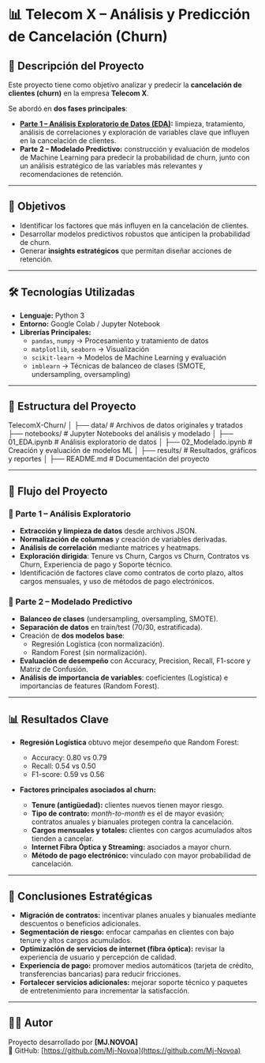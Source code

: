 # 📊 Telecom X – Análisis y Predicción de Cancelación (Churn)

## 📌 Descripción del Proyecto  
Este proyecto tiene como objetivo analizar y predecir la **cancelación de clientes (churn)** en la empresa **Telecom X**.  

Se abordó en **dos fases principales**:  

- **[Parte 1 – Análisis Exploratorio de Datos (EDA)](https://github.com/Mj-Novoa/Challenge_TelecomX_PARTE1):** limpieza, tratamiento, análisis de correlaciones y exploración de variables clave que influyen en la cancelación de clientes.  
- **Parte 2 – Modelado Predictivo:** construcción y evaluación de modelos de Machine Learning para predecir la probabilidad de churn, junto con un análisis estratégico de las variables más relevantes y recomendaciones de retención.  

---

## 🎯 Objetivos  
- Identificar los factores que más influyen en la cancelación de clientes.  
- Desarrollar modelos predictivos robustos que anticipen la probabilidad de churn.  
- Generar **insights estratégicos** que permitan diseñar acciones de retención.  

---

## 🛠️ Tecnologías Utilizadas  
- **Lenguaje:** Python 3  
- **Entorno:** Google Colab / Jupyter Notebook  
- **Librerías Principales:**  
  - `pandas`, `numpy` → Procesamiento y tratamiento de datos  
  - `matplotlib`, `seaborn` → Visualización  
  - `scikit-learn` → Modelos de Machine Learning y evaluación  
  - `imblearn` → Técnicas de balanceo de clases (SMOTE, undersampling, oversampling)  

---

## 📂 Estructura del Proyecto  

TelecomX-Churn/
│
├── data/ # Archivos de datos originales y tratados
├── notebooks/ # Jupyter Notebooks del análisis y modelado
│ ├── 01_EDA.ipynb # Análisis exploratorio de datos
│ ├── 02_Modelado.ipynb # Creación y evaluación de modelos ML
│
├── results/ # Resultados, gráficos y reportes
│
├── README.md # Documentación del proyecto


---

## 🚀 Flujo del Proyecto  

### 🔹 Parte 1 – Análisis Exploratorio  
- **Extracción y limpieza de datos** desde archivos JSON.  
- **Normalización de columnas** y creación de variables derivadas.  
- **Análisis de correlación** mediante matrices y heatmaps.  
- **Exploración dirigida**: Tenure vs Churn, Cargos vs Churn, Contratos vs Churn, Experiencia de pago y Soporte técnico.  
- Identificación de factores clave como contratos de corto plazo, altos cargos mensuales, y uso de métodos de pago electrónicos.  

### 🔹 Parte 2 – Modelado Predictivo  
- **Balanceo de clases** (undersampling, oversampling, SMOTE).  
- **Separación de datos** en train/test (70/30, estratificada).  
- Creación de **dos modelos base**:  
  - Regresión Logística (con normalización).  
  - Random Forest (sin normalización).  
- **Evaluación de desempeño** con Accuracy, Precision, Recall, F1-score y Matriz de Confusión.  
- **Análisis de importancia de variables**: coeficientes (Logística) e importancias de features (Random Forest).  

---

## 📊 Resultados Clave  

- **Regresión Logística** obtuvo mejor desempeño que Random Forest:  
  - Accuracy: 0.80 vs 0.79  
  - Recall: 0.54 vs 0.50  
  - F1-score: 0.59 vs 0.56  

- **Factores principales asociados al churn:**  
  - **Tenure (antigüedad):** clientes nuevos tienen mayor riesgo.  
  - **Tipo de contrato:** *month-to-month* es el de mayor evasión; contratos anuales y bianuales protegen contra la cancelación.  
  - **Cargos mensuales y totales:** clientes con cargos acumulados altos tienden a cancelar.  
  - **Internet Fibra Óptica y Streaming:** asociados a mayor churn.  
  - **Método de pago electrónico:** vinculado con mayor probabilidad de cancelación.  

---

## 📌 Conclusiones Estratégicas  

- **Migración de contratos:** incentivar planes anuales y bianuales mediante descuentos o beneficios adicionales.  
- **Segmentación de riesgo:** enfocar campañas en clientes con bajo tenure y altos cargos acumulados.  
- **Optimización de servicios de internet (fibra óptica):** revisar la experiencia de usuario y percepción de calidad.  
- **Experiencia de pago:** promover medios automáticos (tarjeta de crédito, transferencias bancarias) para reducir fricciones.  
- **Fortalecer servicios adicionales:** mejorar soporte técnico y paquetes de entretenimiento para incrementar la satisfacción.  

---

## 👨‍💻 Autor  
Proyecto desarrollado por **[MJ.NOVOA]**  
🔗 GitHub: [https://github.com/Mj-Novoa](https://github.com/Mj-Novoa)  
